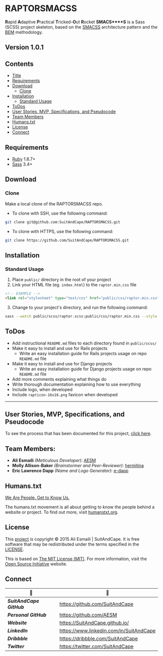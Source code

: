 <!-- README.md -->

RAPTORSMACSS
==========================================================================

**R**apid **A**daptive **P**ractical **T**ricked-**O**ut **R**ocket **S****M****A****C****S****S** is a Sass (SCSS) project skeleton, based on the [SMACSS](https://smacss.com/) architecture pattern and the [BEM](https://en.bem.info/method/definitions/) methodology.

## Version 1.0.1

## Contents

- [Title](#raptorsmacss)
- [Requirements](#requirements)
- [Download](#download)
  + [Clone](#clone)
- [Installation](#installation)
  + [Standard Usage](#standard-usage)
- [ToDos](#todos)
- [User Stories, MVP, Specifications, and Pseudocode](#user-stories-mvp-specifications-and-pseudocode)
- [Team Members](#team-members)
- [Humans.txt](#humanstxt)
- [License](#license)
- [Connect](#connect)

## Requirements

- [Ruby](https://www.ruby-lang.org/en/) 1.8.7+
- [Sass](https://github.com/sass/sass) 3.4+

## Download

### Clone
Make a local clone of the RAPTORSMACSS repo.

- To clone with SSH, use the following command:

``` sh
git clone git@github.com:SuitAndCape/RAPTORSMACSS.git
```

- To clone with HTTPS, use the following command:

``` sh
git clone https://github.com/SuitAndCape/RAPTORSMACSS.git
```

## Installation

### Standard Usage
1. Place `public/` directory in the root of your project
2. Link your HTML file (eg. `index.html`) to the `raptor.min.css` file

``` html
<!-- EXAMPLE -->
<link rel="stylesheet" type="text/css" href="public/css/raptor.min.css" />
```

3. Change to your project's directory, and run the following command:

``` sh
sass --watch public/scss/raptor.scss:public/css/raptor.min.css --style compressed
```

## ToDos

- Add instructional `README.md` files to each directory found in `public/scss/`
- Make it easy to install and use for Rails projects
  + Write an easy installation guide for Rails projects usage on repo `README.md` file
- Make it easy to install and use for Django projects
  + Write an easy installation guide for Django projects usage on repo `README.md` file
- Add more comments explaining what things do
- Write thorough documentation explaining how to use everything
- Include logo, when developed
- Include `rapticon-16x16.png` favicon when developed

--------------------------------------------------------------------------

## User Stories, MVP, Specifications, and Pseudocode

To see the process that has been documented for this project, [click here](https://github.com/SuitAndCape/RAPTORSMACSS/blob/master/SMSP.md).

## Team Members:

- **Ali Esmaili** _(Meticulous Developer)_: [AESM](https://github.com/AESM)
- **Molly Allison-Baker** _(Brainstormer and Peer-Reviewer)_: [hermitina](https://github.com/hermitina)
- **Eric Lawrence Dapp** _(Name and Logo Generator)_: [e-dapp](https://github.com/e-dapp)

## Humans.txt

[We Are People.  Get to Know Us.](https://github.com/SuitAndCape/RAPTORSMACSS/blob/master/humans.txt)

The humans.txt movement is all about getting to know the people behind a website or project.  To find out more, visit [humanstxt.org](http://humanstxt.org/).

## License

This [project](#raptorsmacss) is copyright © 2015 Ali Esmaili | SuitAndCape.  It is free software that may be redistributed under the terms specified in the [LICENSE](https://github.com/SuitAndCape/RAPTORSMACSS/blob/master/LICENSE).

This is based on [The MIT License (MIT)](http://opensource.org/licenses/MIT).  For more information, visit the [Open Source Initiative](http://opensource.org/) website.

## Connect

|              :tophat:             |              :rocket:             |
| --------------------------------- | --------------------------------- |
**_SuitAndCape GitHub_** | https://github.com/SuitAndCape
**_Personal GitHub_**    | https://github.com/AESM
**_Website_**            | https://SuitAndCape.github.io/
**_LinkedIn_**           | https://www.linkedin.com/in/SuitAndCape
**_Dribbble_**           | https://dribbble.com/SuitAndCape
**_Twitter_**            | https://twitter.com/SuitAndCape
